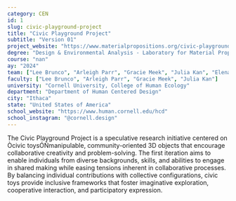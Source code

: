 ```yaml
---
category: CEN
id: 1
slug: civic-playground-project
title: "Civic Playground Project"
subtitle: "Version 01"
project_website: "https://www.materialpropositions.org/civic-playground-project-v01"
degree: "Design & Environmental Analysis - Laboratory for Material Propositions"
course: "nan"
ay: "2024"
team: ["Lee Brunco", "Arleigh Parr", "Gracie Meek", "Julia Kan", "Elena Sabinson"]
faculty: ["Lee Brunco", "Arleigh Parr", "Gracie Meek", "Julia Kan"]
university: "Cornell University, College of Human Ecology"
department: "Department of Human Centered Design"
city: "Ithaca"
state: "United States of America"
school_website: "https://www.human.cornell.edu/hcd"
school_instagram: "@cornell.design"
---
```


The Civic Playground Project is a speculative research initiative centered on Òcivic toysÓÑmanipulable, community-oriented 3D objects that encourage collaborative creativity and problem-solving. The first iteration aims to enable individuals from diverse backgrounds, skills, and abilities to engage in shared making while easing tensions inherent in collaborative processes. By balancing individual contributions with collective configurations, civic toys provide inclusive frameworks that foster imaginative exploration, cooperative interaction, and participatory expression.
